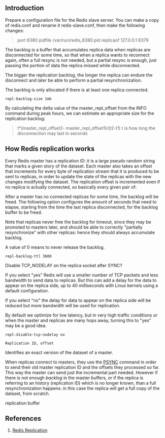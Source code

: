 ## Introduction





Prepare a configuration file for the Redis slave server. You can make a copy
of redis.conf and rename it redis-slave.conf, then make the following changes:

> port 6380
> pidfile /var/run/redis_6380.pid
> replicaof 127.0.0.1 6379





The backlog is a buffer that accumulates replica data when replicas are disconnected for some time, so that when a replica wants to reconnect again, often a full resync is not needed, but a
partial resync is enough, just passing the portion of data the replica missed while disconnected.

The bigger the replication backlog, the longer the replica can endure the disconnect and later be able to perform a partial resynchronization.

The backlog is only allocated if there is at least one replica connected.

```
repl-backlog-size 1mb
```

By calculating the delta value of the master_repl_offset from the INFO command during peak hours, we can estimate an appropriate size for the replication backlog:
> t*(master_repl_offset2- master_repl_offset1)/(t2-t1)
> t  is how long the disconnection may last in seconds



## How Redis replication works

Every Redis master has a replication ID: it is a large pseudo random string that marks a given story of the dataset. Each master also takes an offset that increments for every byte of replication stream that it is produced to be sent to replicas, in order to update the state of the replicas with the new changes modifying the dataset. The replication offset is incremented even if no replica is actually connected, so basically every given pair of:


After a master has no connected replicas for some time, the backlog will be freed. The following option configures the amount of seconds that need to elapse, starting from the time the last replica disconnected, for the backlog buffer to be freed.

Note that replicas never free the backlog for timeout, since they may be promoted to masters later, and should be able to correctly "partially resynchronize" with other replicas: hence they should always accumulate backlog.

A value of 0 means to never release the backlog.
```
repl-backlog-ttl 3600
```





Disable TCP_NODELAY on the replica socket after SYNC?

If you select "yes" Redis will use a smaller number of TCP packets and less bandwidth to send data to replicas. But this can add a delay for the data to appear on the replica side, up to 40 milliseconds with Linux kernels using a default configuration.

If you select "no" the delay for data to appear on the replica side will be reduced but more bandwidth will be used for replication.

By default we optimize for low latency, but in very high traffic conditions or when the master and replicas are many hops away, turning this to "yes" may be a good idea.

```
repl-disable-tcp-nodelay no
```





```
Replication ID, offset
```

Identifies an exact version of the dataset of a master.

When replicas connect to masters, they use the [PSYNC](https://redis.io/commands/psync) command in order to send their old master replication ID and the offsets they processed so far. This way the master can send just the incremental part needed. However if there is not enough *backlog* in the master buffers, or if the replica is referring to an history (replication ID) which is no longer known, than a full resynchronization happens: in this case the replica will get a full copy of the dataset, from scratch.



replication buffer



## References

1. [Redis Replication](https://redis.io/topics/replication#partial-resynchronizations-after-restarts-and-failovers)
